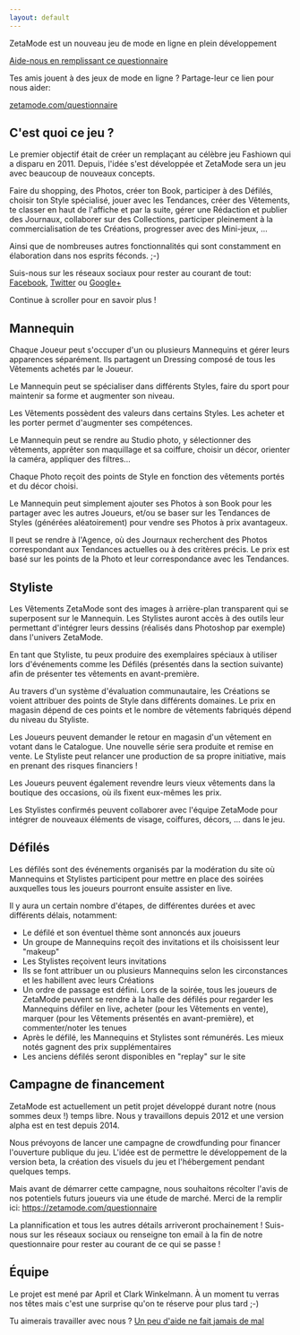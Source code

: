 ```yaml
---
layout: default
---
```


<section class="landing"><div class="container">

<p>ZetaMode est un nouveau jeu de mode en ligne en plein développement</p>

<p><a class="action-link" href="https://zetamode.com/questionnaire">Aide-nous en remplissant ce questionnaire</a></p>

<p>Tes amis jouent à des jeux de mode en ligne ? Partage-leur ce lien pour nous aider:</p>

<p><span class="share-options">
	<a class="link" href="https://zetamode.com/questionnaire">zetamode.com/questionnaire</a>
	<a href="https://www.facebook.com/sharer/sharer.php?u=https%3A%2F%2Fzetamode.com%2Fquestionnaire" title="Partager sur Facebook"><span class="fa fa-facebook"></span></a>
	<a href="https://twitter.com/intent/tweet?url=https%3A%2F%2Fzetamode.com%2Fquestionnaire" title="Partager sur Twitter"><span class="fa fa-twitter"></span></a>
	<a href="mailto:?body=Aide%20ZetaMode%20en%20remplissant%20ce%20questionnaire%3A%20https%3A%2F%2Fzetamode.com%2Fquestionnaire&subject=Aide%20ZetaMode" title="Partager par email"><span class="fa fa-envelope"></span></a>
</span></p>

</div></section>

<section id="jeu"><div class="container">
<div class="row">
<div class="col-md-6 no-content"></div>
<div class="col-md-6" markdown="1">

## C'est quoi ce jeu ?

Le premier objectif était de créer un remplaçant au célèbre jeu Fashiown qui a disparu en 2011.
Depuis, l'idée s'est développée et ZetaMode sera un jeu avec beaucoup de nouveaux concepts.

Faire du shopping, des Photos, créer ton Book, participer à des Défilés, choisir ton Style spécialisé, jouer avec les Tendances,
créer des Vêtements, te classer en haut de l'affiche et par la suite, gérer une Rédaction et publier des Journaux,
collaborer sur des Collections, participer pleinement à la commercialisation de tes Créations, progresser avec des Mini-jeux, ...

Ainsi que de nombreuses autres fonctionnalités qui sont constamment en élaboration dans nos esprits féconds. ;-)

Suis-nous sur les réseaux sociaux pour rester au courant de tout:<br>
[<span class="fa fa-facebook-square"></span> Facebook](https://www.facebook.com/zetamode/),
[<span class="fa fa-twitter-square"></span> Twitter](https://twitter.com/zetamode) ou
[<span class="fa fa-google-plus-square"></span> Google+](https://plus.google.com/116611164599921518753)

Continue à scroller pour en savoir plus !

</div>
</div>
</div></section>

<section class="section-alt" id="mannequin"><div class="container" markdown="1">
<div class="row">
<div class="col-md-6" markdown="1">

## Mannequin

Chaque Joueur peut s'occuper d'un ou plusieurs Mannequins et gérer leurs apparences séparément. Ils partagent un Dressing composé de tous les Vêtements achetés par le Joueur.

Le Mannequin peut se spécialiser dans différents Styles, faire du sport pour maintenir sa forme et augmenter son niveau.

Les Vêtements possèdent des valeurs dans certains Styles. Les acheter et les porter permet d'augmenter ses compétences.

Le Mannequin peut se rendre au Studio photo, y sélectionner des vêtements, apprêter son maquillage et sa coiffure, choisir un décor, orienter la caméra, appliquer des filtres...

Chaque Photo reçoit des points de Style en fonction des vêtements portés et du décor choisi.

Le Mannequin peut simplement ajouter ses Photos à son Book pour les partager avec les autres Joueurs, et/ou se baser sur les Tendances de Styles (générées aléatoirement) pour vendre ses Photos à prix avantageux.

Il peut se rendre à l'Agence, où des Journaux recherchent des Photos correspondant aux Tendances actuelles ou à des critères précis. Le prix est basé sur les points de la Photo et leur correspondance avec les Tendances.

</div>
<div class="col-md-6 no-content"></div>
</div>
</div></section>

<section id="styliste"><div class="container" markdown="1">
<div class="row">
<div class="col-md-6 no-content"></div>
<div class="col-md-6" markdown="1">

## Styliste

Les Vêtements ZetaMode sont des images à arrière-plan transparent qui se superposent sur le Mannequin. Les Stylistes auront accès à des outils leur permettant d'intégrer leurs dessins (réalisés dans Photoshop par exemple) dans l'univers ZetaMode.

En tant que Styliste, tu peux produire des exemplaires spéciaux à utiliser lors d'événements comme les Défilés (présentés dans la section suivante) afin de présenter tes vêtements en avant-première.

Au travers d'un système d'évaluation communautaire, les Créations se voient attribuer des points de Style dans différents domaines. Le prix en magasin dépend de ces points et le nombre de vêtements fabriqués dépend du niveau du Styliste.

Les Joueurs peuvent demander le retour en magasin d'un vêtement en votant dans le Catalogue. Une nouvelle série sera produite et remise en vente. Le Styliste peut relancer une production de sa propre initiative, mais en prenant des risques financiers !

Les Joueurs peuvent également revendre leurs vieux vêtements dans la boutique des occasions, où ils fixent eux-mêmes les prix.

Les Stylistes confirmés peuvent collaborer avec l'équipe ZetaMode pour intégrer de nouveaux éléments de visage, coiffures, décors, ... dans le jeu.

</div>
</div>
</div></section>

<section class="section-alt" id="defiles"><div class="container" markdown="1">
<div class="row">
<div class="col-md-6" markdown="1">

## Défilés

Les défilés sont des événements organisés par la modération du site où Mannequins et Stylistes participent pour mettre en place des soirées auxquelles tous les joueurs pourront ensuite assister en live.

Il y aura un certain nombre d'étapes, de différentes durées et avec différents délais, notamment:

- Le défilé et son éventuel thème sont annoncés aux joueurs
- Un groupe de Mannequins reçoit des invitations et ils choisissent leur "makeup"
- Les Stylistes reçoivent leurs invitations
- Ils se font attribuer un ou plusieurs Mannequins selon les circonstances et les habillent avec leurs Créations
- Un ordre de passage est défini. Lors de la soirée, tous les joueurs de ZetaMode peuvent se rendre à la halle des défilés pour regarder les Mannequins défiler en live, acheter (pour les Vêtements en vente), marquer (pour les Vêtements présentés en avant-première), et commenter/noter les tenues
- Après le défilé, les Mannequins et Stylistes sont rémunérés. Les mieux notés gagnent des prix supplémentaires
- Les anciens défilés seront disponibles en "replay" sur le site

</div>
<div class="col-md-6 no-content"></div>
</div>
</div></section>

<section id="kickstarter"><div class="container" markdown="1">
<div class="row">
<div class="col-md-6 no-content"></div>
<div class="col-md-6" markdown="1">

## Campagne de financement

ZetaMode est actuellement un petit projet développé durant notre (nous sommes deux !) temps libre.
Nous y travaillons depuis 2012 et une version alpha est en test depuis 2014.

Nous prévoyons de lancer une campagne de crowdfunding pour financer l'ouverture publique du jeu.
L'idée est de permettre le développement de la version beta, la création des visuels du jeu et l'hébergement pendant quelques temps.

Mais avant de démarrer cette campagne, nous souhaitons récolter l'avis de nos potentiels futurs joueurs via une étude de marché. Merci de la remplir ici: <https://zetamode.com/questionnaire>

La plannification et tous les autres détails arriveront prochainement !
Suis-nous sur les réseaux sociaux ou renseigne ton email à la fin de notre questionnaire pour rester au courant de ce qui se passe !

</div>
</div>
</div></section>

<section class="section-alt" id="equipe"><div class="container" markdown="1">
<div class="row">
<div class="col-md-6" markdown="1">

## Équipe

Le projet est mené par April et Clark Winkelmann.
À un moment tu verras nos têtes mais c'est une surprise qu'on te réserve pour plus tard ;-)

Tu aimerais travailler avec nous ?
[Un peu d'aide ne fait jamais de mal](/jobs)

</div>
<div class="col-md-6 no-content"></div>
</div>
</div></section>
